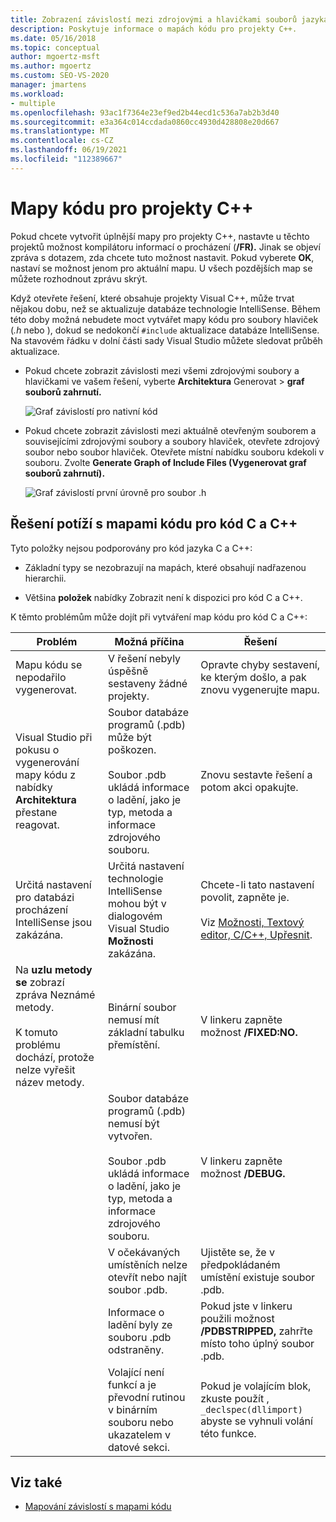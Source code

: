 ```yaml
---
title: Zobrazení závislostí mezi zdrojovými a hlavičkami souborů jazyka C++
description: Poskytuje informace o mapách kódu pro projekty C++.
ms.date: 05/16/2018
ms.topic: conceptual
author: mgoertz-msft
ms.author: mgoertz
ms.custom: SEO-VS-2020
manager: jmartens
ms.workload:
- multiple
ms.openlocfilehash: 93ac1f7364e23ef9ed2b44ecd1c536a7ab2b3d40
ms.sourcegitcommit: e3a364c014ccdada0860cc4930d428808e20d667
ms.translationtype: MT
ms.contentlocale: cs-CZ
ms.lasthandoff: 06/19/2021
ms.locfileid: "112389667"
---
```

# <a name="code-maps-for-c-projects"></a>Mapy kódu pro projekty C++

Pokud chcete vytvořit úplnější mapy pro projekty C++, nastavte u těchto projektů možnost kompilátoru informací o procházení (**/FR).** Jinak se objeví zpráva s dotazem, zda chcete tuto možnost nastavit. Pokud vyberete **OK**, nastaví se možnost jenom pro aktuální mapu. U všech pozdějších map se můžete rozhodnout zprávu skrýt.

Když otevřete řešení, které obsahuje projekty Visual C++, může trvat nějakou dobu, než se aktualizuje databáze technologie IntelliSense. Během této doby možná nebudete moct vytvářet mapy kódu pro soubory hlaviček (*.h* nebo ), dokud se nedokončí `#include` aktualizace databáze IntelliSense. Na stavovém řádku v dolní části sady Visual Studio můžete sledovat průběh aktualizace.

- Pokud chcete zobrazit závislosti mezi všemi zdrojovými soubory a hlavičkami ve vašem řešení, vyberte **Architektura** Generovat  >  **graf souborů zahrnutí.**

   ![Graf závislostí pro nativní kód](../modeling/media/dependencygraphgeneral_nativecode.png)

- Pokud chcete zobrazit závislosti mezi aktuálně otevřeným souborem a souvisejícími zdrojovými soubory a soubory hlaviček, otevřete zdrojový soubor nebo soubor hlaviček. Otevřete místní nabídku souboru kdekoli v souboru. Zvolte **Generate Graph of Include Files (Vygenerovat graf souborů zahrnutí).**

   ![Graf závislostí první úrovně pro soubor .h](../modeling/media/dependencygraph_native_firstlevel.png)

## <a name="troubleshoot-code-maps-for-c-and-c-code"></a>Řešení potíží s mapami kódu pro kód C a C++

Tyto položky nejsou podporovány pro kód jazyka C a C++:

- Základní typy se nezobrazují na mapách, které obsahují nadřazenou hierarchii.

- Většina **položek** nabídky Zobrazit není k dispozici pro kód C a C++.

K těmto problémům může dojít při vytváření map kódu pro kód C a C++:

|**Problém**|**Možná příčina**|**Řešení**|
|-|-|-|
|Mapu kódu se nepodařilo vygenerovat.|V řešení nebyly úspěšně sestaveny žádné projekty.|Opravte chyby sestavení, ke kterým došlo, a pak znovu vygenerujte mapu.|
|Visual Studio při pokusu o vygenerování mapy kódu z nabídky **Architektura** přestane reagovat.|Soubor databáze programů (.pdb) může být poškozen.<br /><br /> Soubor .pdb ukládá informace o ladění, jako je typ, metoda a informace zdrojového souboru.|Znovu sestavte řešení a potom akci opakujte.|
|Určitá nastavení pro databázi procházení IntelliSense jsou zakázána.|Určitá nastavení technologie IntelliSense mohou být v dialogovém Visual Studio **Možnosti** zakázána.|Chcete-li tato nastavení povolit, zapněte je.<br /><br /> Viz [Možnosti, Textový editor, C/C++, Upřesnit](../ide/reference/options-text-editor-c-cpp-advanced.md).|
|Na **uzlu metody se** zobrazí zpráva Neznámé metody.<br /><br /> K tomuto problému dochází, protože nelze vyřešit název metody.|Binární soubor nemusí mít základní tabulku přemístění.|V linkeru zapněte možnost **/FIXED:NO.**|
||Soubor databáze programů (.pdb) nemusí být vytvořen.<br /><br /> Soubor .pdb ukládá informace o ladění, jako je typ, metoda a informace zdrojového souboru.|V linkeru zapněte možnost **/DEBUG.**|
||V očekávaných umístěních nelze otevřít nebo najít soubor .pdb.|Ujistěte se, že v předpokládaném umístění existuje soubor .pdb.|
||Informace o ladění byly ze souboru .pdb odstraněny.|Pokud jste v linkeru použili možnost **/PDBSTRIPPED,** zahrřte místo toho úplný soubor .pdb.|
||Volající není funkcí a je převodní rutinou v binárním souboru nebo ukazatelem v datové sekci.|Pokud je volajícím blok, zkuste použít , `_declspec(dllimport)` abyste se vyhnuli volání této funkce.|

## <a name="see-also"></a>Viz také

- [Mapování závislostí s mapami kódu](../modeling/map-dependencies-across-your-solutions.md)
